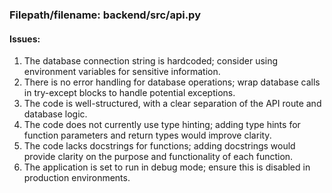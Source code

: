 ### Filepath/filename: backend/src/api.py
#### Issues:
1. The database connection string is hardcoded; consider using environment variables for sensitive information.
2. There is no error handling for database operations; wrap database calls in try-except blocks to handle potential exceptions.
3. The code is well-structured, with a clear separation of the API route and database logic.
4. The code does not currently use type hinting; adding type hints for function parameters and return types would improve clarity.
5. The code lacks docstrings for functions; adding docstrings would provide clarity on the purpose and functionality of each function.
6. The application is set to run in debug mode; ensure this is disabled in production environments.
